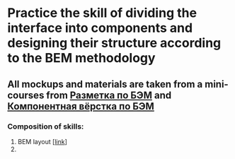 # Practice the skill of dividing the interface into components and designing their structure according to the BEM methodology
## All mockups and materials are taken from a mini-courses from [Разметка по БЭМ](https://htmlacademy.ru/skills/bem) and [Компонентная вёрстка по БЭМ](https://htmlacademy.ru/skills/bem-components)

### Composition of skills:
01. BEM layout \[[link](bem-layout/)\]
02. 